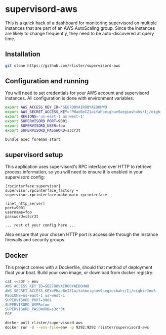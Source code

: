 # supervisord-aws

This is a quick hack of a dashboard for monitoring supervisord on
multiple instances that are part of an AWS AutoScaling group. Since
the instances are likely to change frequently, they need to be
auto-discovered at query time.

## Installation

```sh
git clone https://github.com/rlister/supervisord-aws
```

## Configuration and running

You will need to set credentials for your AWS account and supervisord
instances. All configuration is done with environment variables:

```sh
export AWS_ACCESS_KEY_ID='SEE7OOVAIROOYAEDOHWO'
export AWS_SECRET_ACCESS_KEY='PHaeBeIZ1aiYahbeighuv9aegiushahs/Ij/eighieJoo8'
export REGIONS='us-east-1 us-west-1'
export SUPERVISORD_PORT=9001
export SUPERVISORD_USER=foo
export SUPERVISORD_PASSWORD=s3cr3t

bundle exec foreman start
```

## supervisord setup

This application uses supervisord's RPC interface over HTTP to retrieve
process information, so you will need to ensure it is enabled in your
supervisord config:

```
[rpcinterface:supervisor]
supervisor.rpcinterface_factory = supervisor.rpcinterface:make_main_rpcinterface

[inet_http_server]
port=9001
username=foo
password=s3cr3t

... rest of your config here ...
```

Also ensure that your chosen HTTP port is accessible through the
instance firewalls and security groups.

## Docker

This project comes with a Dockerfile, should that method of deployment
float your boat. Build your own image, or download from docker
registry:

```sh
cat <<EOF > env
AWS_ACCESS_KEY_ID=SEE7OOVAIROOYAEDOHWO
AWS_SECRET_ACCESS_KEY=PHaeBeIZ1aiYahbeighuv9aegiushahs/Ij/eighieJoo8
REGIONS=us-east-1 us-west-1
SUPERVISORD_PORT=9001
SUPERVISORD_USER=foo
SUPERVISORD_PASSWORD=s3cr3t
EOF

docker pull rlister/supervisord-aws
docker run -d --env-file=env -p 9292:9292 rlister/supervisord-aws
```
